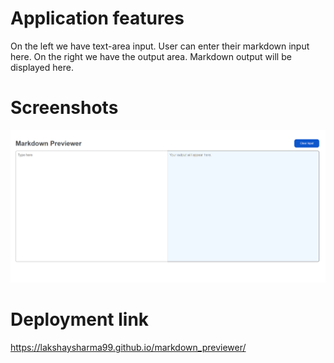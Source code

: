# Application features
 
On the left we have text-area input. User can enter their markdown input here.
On the right we have the output area. Markdown output will be displayed here.


# Screenshots
![alt text](image.png)

# Deployment link
https://lakshaysharma99.github.io/markdown_previewer/